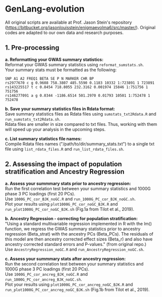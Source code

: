 # GenLang-evolution

All original scripts are available at Prof. Jason Stein's repository (https://bitbucket.org/jasonlouisstein/enigmaevolma6/src/master/). Original codes are adapted to our own data and research purposes.

## 1. Pre-processing

**a. Reformatting your GWAS summary statistics:**  
Reformat your GWAS summary statistics using `reformat_sumstats.sh`.  
Your summary stats must be formatted as the following:  
  
```
SNP A1 A2 FREQ1 BETA SE P N MARKER CHR BP
rs2977670 c g 0.9608 758.3807 485.5590 0.1183 10332 1:723891 1 723891
rs143225517 t c 0.8454 718.8055 232.3162 0.001974 15846 1:751756 1 751756
rs146277091 a g 0.0344 -1186.6514 501.2970 0.01793 10501 1:752478 1 752478
```
  
**b. Save your summary statistics files in Rdata format:**  
Save summary statistics files as Rdata files using `sumstats_txt2Rdata.R` and `run_sumstats_txt2Rdata.sh`.  
Rdata files are smaller in size compared to txt files. Thus, working with them will speed up your analysis in the upcoming steps.  
  
**c. List summary statistics file names:**  
Compile Rdata files names ("/path/to/dir/summary_stats.txt") to a single txt file using `list_rdata_files.R` and `run_list_rdata_files.sh`.  
  
## 2. Assessing the impact of population stratification and Ancestry Regression

**a. Assess your summmary stats prior to ancestry regression:**  
Run the first correlation test between your summary statistics and 1000G phase 3 PC loadings (first 20 PCs).  
Use `1000G_PC_cor_BJK_noGC.R` and `run_1000G_PC_cor_BJK_noGC.sh`.  
Plot your results using `plot1000G_PC_cor_noGC_BJK.R` and `run_plot1000G_PC_cor_noGC_BJK.sh` (Fig.1a from Tilot et al., 2019).  
  
**b. Ancestry Regression - correcting for population stratification:**  
"Using a standard multivariable regression implemented in R with the lm() function, we regress the GWAS summary statistics prior to ancestry regression (Beta_strat) with the ancestry PCs (Beta_PCs). The residuals of this model are then ancestry corrected effect sizes (Beta_r) and also have ancestry corrected standard errors and P-values." (from original repo.)  
Use `AncestryRegression_noGC.R` and `run_AncestryRegression_noGC.sh`.  
  
**c. Assess your summmary stats after ancestry regression:**  
Run the second correlation test between your summary statistics and 1000G phase 3 PC loadings (first 20 PCs).  
Use `1000G_PC_cor_ancreg_BJK_noGC.R` and `run_1000G_PC_cor_ancreg_BJK_noGC.sh`.  
Plot your results using `plot1000G_PC_cor_ancreg_noGC_BJK.R` and `run_plot1000G_PC_cor_ancreg_noGC_BJK.sh`  (Fig.1b from Tilot et al., 2019).  
